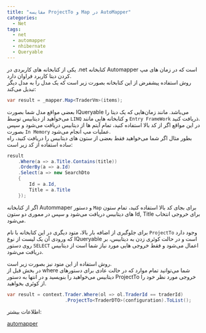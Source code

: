 ```yaml
---
title: "مقایسه ProjectTo و Map در AutoMapper"
categories:
  - Net
tags:
  - net
  - automapper
  - nhibernate
  - Queryable
---
```


یکی از کتابخانه های کاربردی در .net کتابخانه Automapper است که در زمان های مپ کردن دیتا کاربرد فراوان دارد.  
روش استفاده پیشفرض از این کتابخانه بصورت زیر است که یک مدل را به مدل دیگر تبدیل می‌کند:  

```c#
var result = _mapper.Map<TraderVm>(items);
```

بعضی مواقع مدل شما بصورت IQueryable می‌باشد.  مانند زمان‌هایی که یک دیتا را می‌خواهید از دیتابیس توسط `LINQ` و کتابخانه هایی مانند `Entry FrameWork` ذریافت کنید.  
در این مواقع اگر از کد بالا استفاده کنید، تمام آیتم ها از دیتابیس دریافت می‌شود و سپس بصورت `In Memory` عملیات مپ انجام می‌شود.  
بطور مثال اگر شما می‌خواهید فقط بعضی از ستون های دیتابیس را دریافت کنید، راه ساده استفاده از کد زیر است:  

```c#
result
    .Where(a => a.Title.Contains(title))
    .OrderBy(a => a.Id)
    .Select(a => new SearchDto
    {
        Id = a.Id,
        Title = a.Title
    });
```

اگر از کتابخانه Autommaper و دستور `Map` برای بجای کد بالا استفاده کنید، تمام ستون های دیتابیس دریافت می‌شود و سپس در مموری دو ستون Id, Title برای خروجی انتخاب می‌شود.  

برای جلوگیری از اضافه بار بالا، متود دیگری در این کتابخانه با نام `ProjectTo` وجود دارد که ورودی آن یک لیست از نوع IQueryable است و در حالت کوئری زدن به دیتابیس، بر روی دستور `SELECT` اعمال می‌شود و فقط خروجی هایی مورد نیاز شما است از دیتابیس دریافت می‌شود.  

روش استفاده از این متود نیز بصورت زیر است.  
در بخش قبل از where شما می‌توانید تمام موارد که در حالت عادی برای دستورهای دیتابیس می‌خواهید را بنویسید و در انتها به دستور ProjectTo خروجی مورد نظر خود را از کوئری بخوا‌هید.  

```c#
var result = context.Trader.Where(ol => ol.TraderId == traderId)
                     .ProjectTo<TraderDTO>(configuration).ToList();
```

اطلاعات بیشتر:  

[automapper](https://docs.automapper.org/en/stable/Queryable-Extensions.html)  